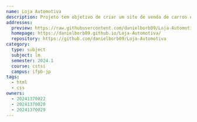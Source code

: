 ```yaml
---
name: Loja Automotiva
description: Projeto tem objetivo de criar um site de venda de carros exibindo informações de valores e ficha técnica.
addresses:
  preview: https://raw.githubusercontent.com/danielborb09/Loja-Automotiva/main/preview.png
  homepage: https://danielborb09.github.io/Loja-Automotiva/
  repository: https://github.com/danielborb09/Loja-Automotiva
category:
  type: subject
  subject: lm
  semester: 2024.1
  course: cstsi
  campus: ifpb-jp
tags:
  - html
  - css
owners:
  - 20241370022
  - 20241370020
  - 20241370029
---
```

